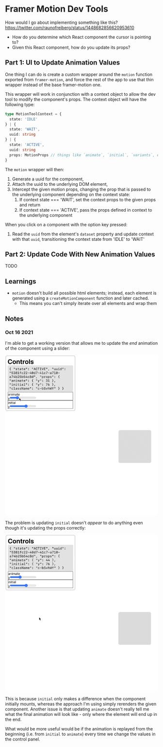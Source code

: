 # Framer Motion Dev Tools

How would I go about implementing something like this? https://twitter.com/raunofreiberg/status/1448682856620953610

- How do you determine which React component the cursor is pointing to?
- Given this React component, how do you update its props?

## Part 1: UI to Update Animation Values

One thing I can do is create a custom wrapper around the `motion` function exported from `framer-motion`, and force the rest of the app to use that thin wrapper instead of the base framer-motion one.

This wrapper will work in conjunction with a context object to allow the dev tool to modify the component's props. The context object will have the following type:

```ts
type MotionToolContext = {
  state: 'IDLE'
} | {
  state: 'WAIT',
  uuid: string
} | {
  state: 'ACTIVE',
  uuid: string
  props: MotionProps // things like `animate`, `initial`, `variants`, etc.
}
```

The `motion` wrapper will then:

1. Generate a uuid for the component,
2. Attach the uuid to the underlying DOM element,
3. Intercept the given motion props, changing the prop that is passed to the underlying component depending on the context state:
   1. If context state === 'WAIT', set the context props to the given props and return
   2. If context state === 'ACTIVE', pass the props defined in context to the underlying component

When you click on a component with the option key pressed:

1. Read the `uuid` from the element's `dataset` property and update context with that `uuid`, transitioning the context state from 'IDLE' to 'WAIT'

## Part 2: Update Code With New Animation Values

TODO

## Learnings

- `motion` doesn't build all possible html elements; instead, each element is generated using a `createMotionComponent` function and later cached.
  - This means you can't simply iterate over all elements and wrap them

## Notes

### Oct 16 2021

I'm able to get a working version that allows me to update the _end_ animation of the component using a slider:

![](demos/oct-16-2021_initial-commit.gif)

The problem is updating `initial` doesn't _appear_ to do anything even though it's updating the props correctly:

![](demos/oct-16-2021_update-initial-prop.gif)

This is because `initial` only makes a difference when the component initially mounts, whereas the approach I'm using simply rerenders the given component. Another issue is that updating `animate` doesn't really tell me what the final animation will look like - only where the element will end up in the end.

What would be more useful would be if the animation is replayed from the beginning (i.e. from `initial` to `animate`) every time we change the values in the control panel.
